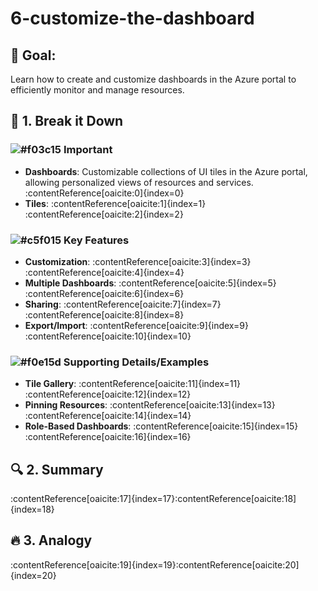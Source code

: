 # 6-customize-the-dashboard

## 🎯 Goal:
Learn how to create and customize dashboards in the Azure portal to efficiently monitor and manage resources.

## 🧠 1. Break it Down

### ![#f03c15](https://placehold.co/15x15/f03c15/f03c15.png) **Important**
- **Dashboards**: Customizable collections of UI tiles in the Azure portal, allowing personalized views of resources and services. :contentReference[oaicite:0]{index=0}
- **Tiles**: :contentReference[oaicite:1]{index=1} :contentReference[oaicite:2]{index=2}

### ![#c5f015](https://placehold.co/15x15/c5f015/c5f015.png) **Key Features**
- **Customization**: :contentReference[oaicite:3]{index=3} :contentReference[oaicite:4]{index=4}
- **Multiple Dashboards**: :contentReference[oaicite:5]{index=5} :contentReference[oaicite:6]{index=6}
- **Sharing**: :contentReference[oaicite:7]{index=7} :contentReference[oaicite:8]{index=8}
- **Export/Import**: :contentReference[oaicite:9]{index=9} :contentReference[oaicite:10]{index=10}

### ![#f0e15d](https://placehold.co/15x15/f0e15d/f0e15d.png) **Supporting Details/Examples**
- **Tile Gallery**: :contentReference[oaicite:11]{index=11} :contentReference[oaicite:12]{index=12}
- **Pinning Resources**: :contentReference[oaicite:13]{index=13} :contentReference[oaicite:14]{index=14}
- **Role-Based Dashboards**: :contentReference[oaicite:15]{index=15} :contentReference[oaicite:16]{index=16}

## 🔍 2. Summary
:contentReference[oaicite:17]{index=17}&#8203;:contentReference[oaicite:18]{index=18}

## 🔥 3. Analogy
:contentReference[oaicite:19]{index=19}&#8203;:contentReference[oaicite:20]{index=20}

